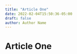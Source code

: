 ```yaml
---
title: "Article One"
date: 2022-02-04T15:50:36-05:00
draft: false
author: Author Name
---
```


# Article One
